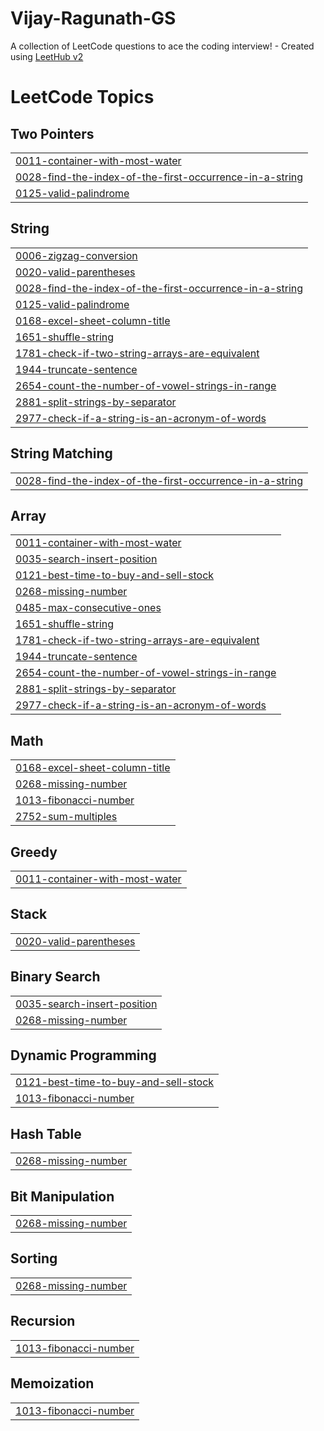 # Vijay-Ragunath-GS
A collection of LeetCode questions to ace the coding interview! - Created using [LeetHub v2](https://github.com/arunbhardwaj/LeetHub-2.0)

<!---LeetCode Topics Start-->
# LeetCode Topics
## Two Pointers
|  |
| ------- |
| [0011-container-with-most-water](https://github.com/gsvijayragunath/Vijay-Ragunath-GS/tree/master/0011-container-with-most-water) |
| [0028-find-the-index-of-the-first-occurrence-in-a-string](https://github.com/gsvijayragunath/Vijay-Ragunath-GS/tree/master/0028-find-the-index-of-the-first-occurrence-in-a-string) |
| [0125-valid-palindrome](https://github.com/gsvijayragunath/Vijay-Ragunath-GS/tree/master/0125-valid-palindrome) |
## String
|  |
| ------- |
| [0006-zigzag-conversion](https://github.com/gsvijayragunath/Vijay-Ragunath-GS/tree/master/0006-zigzag-conversion) |
| [0020-valid-parentheses](https://github.com/gsvijayragunath/Vijay-Ragunath-GS/tree/master/0020-valid-parentheses) |
| [0028-find-the-index-of-the-first-occurrence-in-a-string](https://github.com/gsvijayragunath/Vijay-Ragunath-GS/tree/master/0028-find-the-index-of-the-first-occurrence-in-a-string) |
| [0125-valid-palindrome](https://github.com/gsvijayragunath/Vijay-Ragunath-GS/tree/master/0125-valid-palindrome) |
| [0168-excel-sheet-column-title](https://github.com/gsvijayragunath/Vijay-Ragunath-GS/tree/master/0168-excel-sheet-column-title) |
| [1651-shuffle-string](https://github.com/gsvijayragunath/Vijay-Ragunath-GS/tree/master/1651-shuffle-string) |
| [1781-check-if-two-string-arrays-are-equivalent](https://github.com/gsvijayragunath/Vijay-Ragunath-GS/tree/master/1781-check-if-two-string-arrays-are-equivalent) |
| [1944-truncate-sentence](https://github.com/gsvijayragunath/Vijay-Ragunath-GS/tree/master/1944-truncate-sentence) |
| [2654-count-the-number-of-vowel-strings-in-range](https://github.com/gsvijayragunath/Vijay-Ragunath-GS/tree/master/2654-count-the-number-of-vowel-strings-in-range) |
| [2881-split-strings-by-separator](https://github.com/gsvijayragunath/Vijay-Ragunath-GS/tree/master/2881-split-strings-by-separator) |
| [2977-check-if-a-string-is-an-acronym-of-words](https://github.com/gsvijayragunath/Vijay-Ragunath-GS/tree/master/2977-check-if-a-string-is-an-acronym-of-words) |
## String Matching
|  |
| ------- |
| [0028-find-the-index-of-the-first-occurrence-in-a-string](https://github.com/gsvijayragunath/Vijay-Ragunath-GS/tree/master/0028-find-the-index-of-the-first-occurrence-in-a-string) |
## Array
|  |
| ------- |
| [0011-container-with-most-water](https://github.com/gsvijayragunath/Vijay-Ragunath-GS/tree/master/0011-container-with-most-water) |
| [0035-search-insert-position](https://github.com/gsvijayragunath/Vijay-Ragunath-GS/tree/master/0035-search-insert-position) |
| [0121-best-time-to-buy-and-sell-stock](https://github.com/gsvijayragunath/Vijay-Ragunath-GS/tree/master/0121-best-time-to-buy-and-sell-stock) |
| [0268-missing-number](https://github.com/gsvijayragunath/Vijay-Ragunath-GS/tree/master/0268-missing-number) |
| [0485-max-consecutive-ones](https://github.com/gsvijayragunath/Vijay-Ragunath-GS/tree/master/0485-max-consecutive-ones) |
| [1651-shuffle-string](https://github.com/gsvijayragunath/Vijay-Ragunath-GS/tree/master/1651-shuffle-string) |
| [1781-check-if-two-string-arrays-are-equivalent](https://github.com/gsvijayragunath/Vijay-Ragunath-GS/tree/master/1781-check-if-two-string-arrays-are-equivalent) |
| [1944-truncate-sentence](https://github.com/gsvijayragunath/Vijay-Ragunath-GS/tree/master/1944-truncate-sentence) |
| [2654-count-the-number-of-vowel-strings-in-range](https://github.com/gsvijayragunath/Vijay-Ragunath-GS/tree/master/2654-count-the-number-of-vowel-strings-in-range) |
| [2881-split-strings-by-separator](https://github.com/gsvijayragunath/Vijay-Ragunath-GS/tree/master/2881-split-strings-by-separator) |
| [2977-check-if-a-string-is-an-acronym-of-words](https://github.com/gsvijayragunath/Vijay-Ragunath-GS/tree/master/2977-check-if-a-string-is-an-acronym-of-words) |
## Math
|  |
| ------- |
| [0168-excel-sheet-column-title](https://github.com/gsvijayragunath/Vijay-Ragunath-GS/tree/master/0168-excel-sheet-column-title) |
| [0268-missing-number](https://github.com/gsvijayragunath/Vijay-Ragunath-GS/tree/master/0268-missing-number) |
| [1013-fibonacci-number](https://github.com/gsvijayragunath/Vijay-Ragunath-GS/tree/master/1013-fibonacci-number) |
| [2752-sum-multiples](https://github.com/gsvijayragunath/Vijay-Ragunath-GS/tree/master/2752-sum-multiples) |
## Greedy
|  |
| ------- |
| [0011-container-with-most-water](https://github.com/gsvijayragunath/Vijay-Ragunath-GS/tree/master/0011-container-with-most-water) |
## Stack
|  |
| ------- |
| [0020-valid-parentheses](https://github.com/gsvijayragunath/Vijay-Ragunath-GS/tree/master/0020-valid-parentheses) |
## Binary Search
|  |
| ------- |
| [0035-search-insert-position](https://github.com/gsvijayragunath/Vijay-Ragunath-GS/tree/master/0035-search-insert-position) |
| [0268-missing-number](https://github.com/gsvijayragunath/Vijay-Ragunath-GS/tree/master/0268-missing-number) |
## Dynamic Programming
|  |
| ------- |
| [0121-best-time-to-buy-and-sell-stock](https://github.com/gsvijayragunath/Vijay-Ragunath-GS/tree/master/0121-best-time-to-buy-and-sell-stock) |
| [1013-fibonacci-number](https://github.com/gsvijayragunath/Vijay-Ragunath-GS/tree/master/1013-fibonacci-number) |
## Hash Table
|  |
| ------- |
| [0268-missing-number](https://github.com/gsvijayragunath/Vijay-Ragunath-GS/tree/master/0268-missing-number) |
## Bit Manipulation
|  |
| ------- |
| [0268-missing-number](https://github.com/gsvijayragunath/Vijay-Ragunath-GS/tree/master/0268-missing-number) |
## Sorting
|  |
| ------- |
| [0268-missing-number](https://github.com/gsvijayragunath/Vijay-Ragunath-GS/tree/master/0268-missing-number) |
## Recursion
|  |
| ------- |
| [1013-fibonacci-number](https://github.com/gsvijayragunath/Vijay-Ragunath-GS/tree/master/1013-fibonacci-number) |
## Memoization
|  |
| ------- |
| [1013-fibonacci-number](https://github.com/gsvijayragunath/Vijay-Ragunath-GS/tree/master/1013-fibonacci-number) |
<!---LeetCode Topics End-->